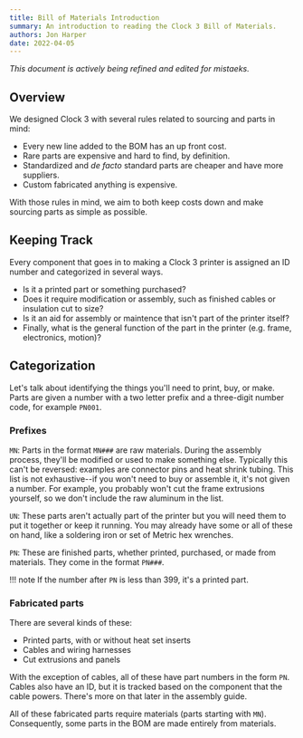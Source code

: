 ```yaml
---
title: Bill of Materials Introduction
summary: An introduction to reading the Clock 3 Bill of Materials.
authors: Jon Harper
date: 2022-04-05
---
```


*This document is actively being refined and edited for mistaeks.*
## Overview

We designed Clock 3 with several rules related to sourcing and parts in mind:

- Every new line added to the BOM has an up front cost.
- Rare parts are expensive and hard to find, by definition.
- Standardized and *de facto* standard parts are cheaper and have more suppliers.
- Custom fabricated anything is expensive.

With those rules in mind, we aim to both keep costs down and make sourcing parts as simple as possible.

## Keeping Track

Every component that goes in to making a Clock 3 printer is assigned an ID number and categorized in several ways.
 
- Is it a printed part or something purchased?
- Does it require modification or assembly, such as finished cables or insulation cut to size?
- Is it an aid for assembly or maintence that isn't part of the printer itself?
- Finally, what is the general function of the part in the printer (e.g. frame, electronics, motion)?

## Categorization

Let's talk about identifying the things you'll need to print, buy, or make. Parts are given a number with a two letter prefix and a three-digit number code, for example `PN001`.

### Prefixes

`MN`: Parts in the format `MN###` are raw materials. During the assembly process, they'll be modified or used to make something else. Typically this can't be reversed: examples are connector pins and heat shrink tubing. This list is not exhaustive--if you won't need to buy or assemble it, it's not given a number. For example, you probably won't cut the frame extrusions yourself, so we don't include the raw aluminum in the list.

`UN`: These parts aren't actually part of the printer but you will need them to put it together or keep it running. You may already have some or all of these on hand, like a soldering iron or set of Metric hex wrenches.

`PN`: These are finished parts, whether printed, purchased, or made from materials. They come in the format `PN###`.

!!! note
    If the number after `PN` is less than 399, it's a printed part.

### Fabricated parts

There are several kinds of these:

- Printed parts, with or without heat set inserts
- Cables and wiring harnesses
- Cut extrusions and panels

With the exception of cables, all of these have part numbers in the form `PN`. Cables also have an ID, but it is tracked based on the component that the cable powers. There's more on that later in the assembly guide.

All of these fabricated parts require materials (parts starting with `MN`). Consequently, some parts in the BOM are made entirely from materials.